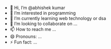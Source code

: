 - 👋 Hi, I’m @abhishek kumar
- 👀 I’m interested in programming
- 🌱 I’m currently learning web technology or dsa
- 💞️ I’m looking to collaborate on ...
- 📫 How to reach me ...
- 😄 Pronouns: ...
- ⚡ Fun fact: ...

<!---
abhishekklyf/abhishekklyf is a ✨ special ✨ repository because its `README.md` (this file) appears on your GitHub profile.
You can click the Preview link to take a look at your changes.
--->
